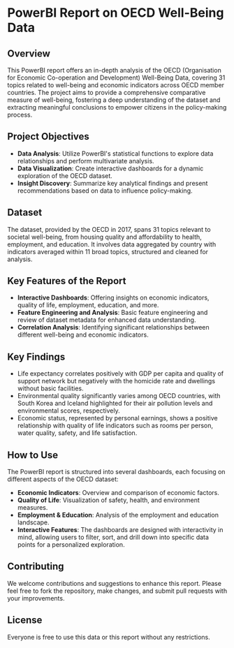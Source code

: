 # PowerBI Report on OECD Well-Being Data

## Overview

This PowerBI report offers an in-depth analysis of the OECD (Organisation for Economic Co-operation and Development) Well-Being Data, covering 31 topics related to well-being and economic indicators across OECD member countries. The project aims to provide a comprehensive comparative measure of well-being, fostering a deep understanding of the dataset and extracting meaningful conclusions to empower citizens in the policy-making process.

## Project Objectives

- **Data Analysis**: Utilize PowerBI's statistical functions to explore data relationships and perform multivariate analysis.
- **Data Visualization**: Create interactive dashboards for a dynamic exploration of the OECD dataset.
- **Insight Discovery**: Summarize key analytical findings and present recommendations based on data to influence policy-making.

## Dataset

The dataset, provided by the OECD in 2017, spans 31 topics relevant to societal well-being, from housing quality and affordability to health, employment, and education. It involves data aggregated by country with indicators averaged within 11 broad topics, structured and cleaned for analysis.

## Key Features of the Report

- **Interactive Dashboards**: Offering insights on economic indicators, quality of life, employment, education, and more.
- **Feature Engineering and Analysis**: Basic feature engineering and review of dataset metadata for enhanced data understanding.
- **Correlation Analysis**: Identifying significant relationships between different well-being and economic indicators.

## Key Findings

- Life expectancy correlates positively with GDP per capita and quality of support network but negatively with the homicide rate and dwellings without basic facilities.
- Environmental quality significantly varies among OECD countries, with South Korea and Iceland highlighted for their air pollution levels and environmental scores, respectively.
- Economic status, represented by personal earnings, shows a positive relationship with quality of life indicators such as rooms per person, water quality, safety, and life satisfaction.

## How to Use

The PowerBI report is structured into several dashboards, each focusing on different aspects of the OECD dataset:
- **Economic Indicators**: Overview and comparison of economic factors.
- **Quality of Life**: Visualization of safety, health, and environment measures.
- **Employment & Education**: Analysis of the employment and education landscape.
- **Interactive Features**: The dashboards are designed with interactivity in mind, allowing users to filter, sort, and drill down into specific data points for a personalized exploration.

## Contributing

We welcome contributions and suggestions to enhance this report. Please feel free to fork the repository, make changes, and submit pull requests with your improvements.

## License

Everyone is free to use this data or this report without any restrictions.
